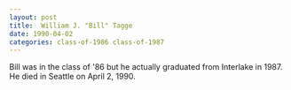```yaml
---
layout: post
title:  William J. "Bill" Tagge
date: 1990-04-02
categories: class-of-1986 class-of-1987
---
```


Bill was in the class of '86 but he actually graduated from Interlake in 1987.  He died in Seattle on April 2, 1990.


